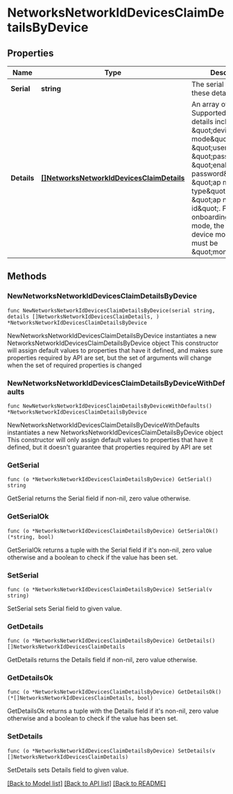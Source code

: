 # NetworksNetworkIdDevicesClaimDetailsByDevice

## Properties

Name | Type | Description | Notes
------------ | ------------- | ------------- | -------------
**Serial** | **string** | The serial of the device these details relate to | 
**Details** | [**[]NetworksNetworkIdDevicesClaimDetails**](NetworksNetworkIdDevicesClaimDetails.md) | An array of details. Supported list         of details includes: \&quot;device mode\&quot;, \&quot;username\&quot;, \&quot;password\&quot;, \&quot;enable password\&quot;, \&quot;ap mapping type\&quot; and         \&quot;ap network id\&quot;. For onboarding into hybrid mode, the value of the device mode detail must be \&quot;monitored\&quot; | 

## Methods

### NewNetworksNetworkIdDevicesClaimDetailsByDevice

`func NewNetworksNetworkIdDevicesClaimDetailsByDevice(serial string, details []NetworksNetworkIdDevicesClaimDetails, ) *NetworksNetworkIdDevicesClaimDetailsByDevice`

NewNetworksNetworkIdDevicesClaimDetailsByDevice instantiates a new NetworksNetworkIdDevicesClaimDetailsByDevice object
This constructor will assign default values to properties that have it defined,
and makes sure properties required by API are set, but the set of arguments
will change when the set of required properties is changed

### NewNetworksNetworkIdDevicesClaimDetailsByDeviceWithDefaults

`func NewNetworksNetworkIdDevicesClaimDetailsByDeviceWithDefaults() *NetworksNetworkIdDevicesClaimDetailsByDevice`

NewNetworksNetworkIdDevicesClaimDetailsByDeviceWithDefaults instantiates a new NetworksNetworkIdDevicesClaimDetailsByDevice object
This constructor will only assign default values to properties that have it defined,
but it doesn't guarantee that properties required by API are set

### GetSerial

`func (o *NetworksNetworkIdDevicesClaimDetailsByDevice) GetSerial() string`

GetSerial returns the Serial field if non-nil, zero value otherwise.

### GetSerialOk

`func (o *NetworksNetworkIdDevicesClaimDetailsByDevice) GetSerialOk() (*string, bool)`

GetSerialOk returns a tuple with the Serial field if it's non-nil, zero value otherwise
and a boolean to check if the value has been set.

### SetSerial

`func (o *NetworksNetworkIdDevicesClaimDetailsByDevice) SetSerial(v string)`

SetSerial sets Serial field to given value.


### GetDetails

`func (o *NetworksNetworkIdDevicesClaimDetailsByDevice) GetDetails() []NetworksNetworkIdDevicesClaimDetails`

GetDetails returns the Details field if non-nil, zero value otherwise.

### GetDetailsOk

`func (o *NetworksNetworkIdDevicesClaimDetailsByDevice) GetDetailsOk() (*[]NetworksNetworkIdDevicesClaimDetails, bool)`

GetDetailsOk returns a tuple with the Details field if it's non-nil, zero value otherwise
and a boolean to check if the value has been set.

### SetDetails

`func (o *NetworksNetworkIdDevicesClaimDetailsByDevice) SetDetails(v []NetworksNetworkIdDevicesClaimDetails)`

SetDetails sets Details field to given value.



[[Back to Model list]](../README.md#documentation-for-models) [[Back to API list]](../README.md#documentation-for-api-endpoints) [[Back to README]](../README.md)


